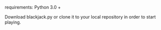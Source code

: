 requirements: Python 3.0 +

Download blackjack.py or clone it to your local repository in order to start playing.